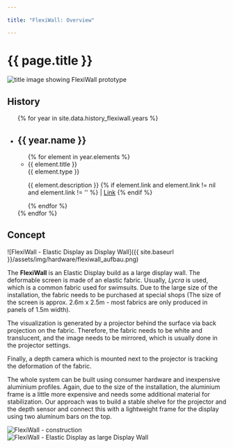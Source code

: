 ```yaml
---
 
title: "FlexiWall: Overview"

---
```


# {{ page.title }}

<img src="{{ site.baseurl}}/assets/img/hardware/flexiwall_title.jpg" class="content__title-image" alt="title image showing FlexiWall prototype"/>

## History

 <div class="timeline">      
    <ul class="timeline__year--list">
        {% for year in site.data.history_flexiwall.years %}
        <li class="timeline__year--element">
          <div class="timeline__line" role="presentation"></div>
            <h2 class="timeline__year--date">{{ year.name }}</h2>
            <div class="timeline__year--content">
              <ul class="timeline__publication--list">
                  {% for element in year.elements %}
                  <li class="timeline__publication--element">
                        <div class="timeline__element--detail">
                          <div class="timeline__element--title">{{ element.title }}</div>
                          <div class="timeline__element--type">{{ element.type }}</div>
                          <p class="timeline__element--description">
                            {{ element.description }}
                          {% if element.link and element.link != nil and element.link != '' %}
                            | <a title="link to external resource for {{ element.id }}" href="{{ element.link }}" target="_blank">Link</a>
                          {% endif %}
                          </p>
                    </div>
                  </li>
                  {% endfor %}
              </ul>
            </div>
        </li>
        {% endfor %}
    </ul>
    </div>

## Concept

![FlexiWall - Elastic Display as Display Wall]({{ site.baseurl }}/assets/img/hardware/flexiwall_aufbau.png)

The __FlexiWall__ is an Elastic Display build as a large display wall. The deformable screen is made of an elastic fabric. Usually, _Lycra_ is used, which is a common fabric used for swimsuits. Due to the large size of the installation, the fabric needs to be purchased at special shops (The size of the screen is approx. 2.6m x 2.5m - most fabrics are only produced in panels of 1.5m width).

The visualization is generated by a projector behind the surface via back projection on the fabric. Therefore, the fabric needs to be white and translucent, and the image needs to be mirrored, which is usually done in the projector settings.

Finally, a depth camera which is mounted next to the projector is tracking the deformation of the fabric.

The whole system can be built using consumer hardware and inexpensive aluminium profiles. Again, due to the size of the installation, the aluminium frame is a little more expensive and needs some additional material for stabilization. Our approach was to build a stable shelve for the projector and the depth sensor and connect this with a lightweight frame for the display using two aluminum bars on the top.

<div class="image-container">
  <div style="flex:calc(1273/1094);">
    <img src="{{ site.baseurl }}/assets/img/hardware/flexiwall_interaktion.png" alt="FlexiWall - construction"/>
  </div>
  <div style="flex:calc(2000/1334);">
    <img src="{{ site.baseurl }}/assets/img/hardware/flexiwall.jpg" alt="FlexiWall - Elastic Display as large Display Wall"/>
  </div>
</div>
